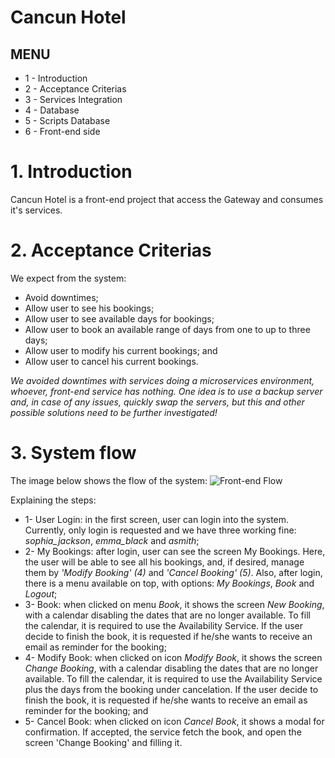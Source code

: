 # Cancun Hotel

## MENU
* 1 - Introduction
* 2 - Acceptance Criterias
* 3 - Services Integration
* 4 - Database 
* 5 - Scripts Database
* 6 - Front-end side

# 1. Introduction
Cancun Hotel is a front-end project that access the Gateway and consumes it's services.

# 2. Acceptance Criterias
We expect from the system:
* Avoid downtimes;
* Allow user to see his bookings;
* Allow user to see available days for bookings;
* Allow user to book an available range of days from one to up to three days;
* Allow user to modify his current bookings; and
* Allow user to cancel his current bookings.

*We avoided downtimes with services doing a microservices environment, whoever, front-end service has nothing. One idea is to use a backup server and, in case of any issues, quickly swap the servers, but this and other possible solutions need to be further investigated!*

# 3. System flow
The image below shows the flow of the system:
![Front-end Flow](https://raw.githubusercontent.com/guilhermepigosso/test-cancun-hotel/master/docs/diagrams/system_flow.png)

Explaining the steps:
* 1- User Login: in the first screen, user can login into the system. Currently, only login is requested and we have three working fine: *sophia_jackson*, *emma_black* and *asmith*;
* 2- My Bookings: after login, user can see the screen My Bookings. Here, the user will be able to see all his bookings, and, if desired, manage them by *'Modify Booking' (4)* and *'Cancel Booking' (5)*. Also, after login, there is a menu available on top, with options: *My Bookings*, *Book* and *Logout*; 
* 3- Book: when clicked on menu *Book*, it shows the screen *New Booking*, with a calendar disabling the dates that are no longer available. To fill the calendar, it is required to use the Availability Service. If the user decide to finish the book, it is requested if he/she wants to receive an email as reminder for the booking; 
* 4- Modify Book: when clicked on icon *Modify Book*, it shows the screen *Change Booking*, with a calendar disabling the dates that are no longer available. To fill the calendar, it is required to use the Availability Service plus the days from the booking under cancelation. If the user decide to finish the book, it is requested if he/she wants to receive an email as reminder for the booking; and 
* 5- Cancel Book: when clicked on icon *Cancel Book*, it shows a modal for confirmation. If accepted, the service fetch the book, and open the screen 'Change Booking' and filling it. 
